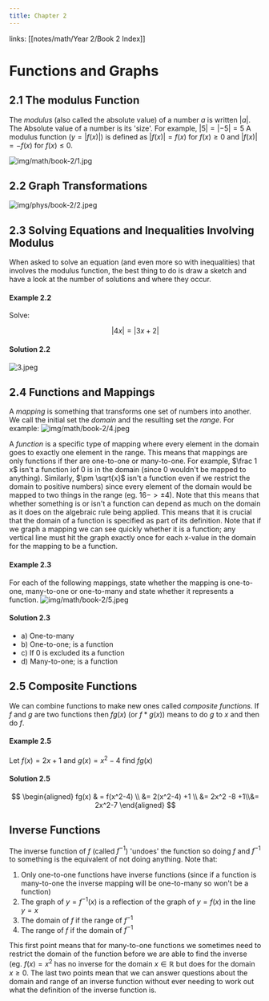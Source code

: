 ```yaml
---
title: Chapter 2
---
```

links: [[notes/math/Year 2/Book 2 Index]]
# Functions and Graphs
## 2.1 The modulus Function
The *modulus* (also called the absolute value) of a number $a$ is written $|a|$. The Absolute value of a number is its 'size'. For example, $|5| = |-5| = 5$
A modulus function ($y=|f(x)|$) is defined as $|f(x)| = f(x)$ for $f(x) \geq 0$ and $|f(x)| = -f(x)$ for $f(x) \leq 0$.
<!--ID: 1724603671358-->


![img/math/book-2/1.jpg](/img/math/book-2/1.jpg)

## 2.2 Graph Transformations 
![img/phys/book-2/2.jpeg](/img/math/book-2/2.jpeg)


## 2.3 Solving Equations and Inequalities Involving Modulus
When asked to solve an equation (and even more so with inequalities) that involves the modulus function, the best thing to do is draw a sketch and have a look at the number of solutions and where they occur.

#### Example 2.2
Solve:

$$
|4x|=|3x+2|
$$
#### Solution 2.2
![3.jpeg](/img/math/book-2/3.jpeg)

## 2.4 Functions and Mappings 
A *mapping* is something that transforms one set of numbers into another. We call the initial set the *domain* and the resulting set the *range*. For example:
![img/math/book-2/4.jpeg](/img/math/book-2/4.jpeg)

A *function* is a specific type of mapping where every element in the domain goes to exactly one element in the range. This means that mappings are only functions if ther are one-to-one or many-to-one.
For example, $\frac 1 x$ isn't a function iof 0 is in the domain (since 0 wouldn't be mapped to anything). Similarly, $\pm \sqrt{x}$ isn't a function even if we restrict the domain to positive numbers) since every element of the domain would be mapped to two things in the range (eg. $16 -> \pm 4$).
Note that this means that whether something is or isn't a function can depend as much on the domain as it does on the algebraic rule being applied. This means that it is crucial that the domain of a function is specified as part of its definition. 
Note that if we graph a mapping we can see quickly whether it is a function; any vertical line must hit the graph exactly once for each x-value in the domain for the mapping to be a function.

#### Example 2.3
For each of the following mappings, state whether the mapping is one-to-one, many-to-one or one-to-many and state whether it represents a function.
![img/math/book-2/5.jpeg](/img/math/book-2/5.jpeg)
#### Solution 2.3
- a) One-to-many
- b) One-to-one; is a function
- c) If 0 is excluded its a function
- d) Many-to-one; is a function

## 2.5 Composite Functions

We can combine functions to make new ones called *composite functions*. If $f$ and $g$ are two functions then $fg(x)$ (or $f * g(x)$) means to do $g$ to $x$ and then do $f$.

#### Example 2.5
Let $f(x) = 2x+1$ and $g(x)=x^2-4$ find $fg(x)$
#### Solution 2.5

$$
\begin{aligned} fg(x) & = f(x^2-4) \\ &= 2(x^2-4) +1 \\ &= 2x^2 -8 +1\\&= 2x^2-7 \end{aligned}
$$

## Inverse Functions
The inverse function of $f$ (called $f^{-1}$) 'undoes' the function so doing $f$ and $f^{-1}$ to something is the equivalent of not doing anything.
Note that:
1) Only one-to-one functions have inverse functions (since if a function is many-to-one the inverse mapping will be one-to-many so won't be a function)
2) The graph of $y = f^{-1}(x)$ is a reflection of the graph of $y = f(x)$  in the line $y = x$
3) The domain of $f$ if the range of $f^{-1}$
4) The range of $f$ if the domain of $f^{-1}$

This first point means that for many-to-one functions we sometimes need to restrict the domain of the function before we are able to find the inverse (eg. $f(x) = x^2$ has no inverse for the domain $x \in \mathbb{R}$ but does for the domain $x \geq 0$.
The last two points mean that we can answer questions about the domain and range of an inverse function without ever needing to work out what the definition of the inverse function is.
